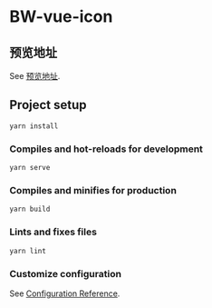 # BW-vue-icon

## 预览地址
 See [预览地址](https://guan-shanghai123.github.io/BW-vue-icon/).

## Project setup
```
yarn install
```

### Compiles and hot-reloads for development
```
yarn serve
```

### Compiles and minifies for production
```
yarn build
```

### Lints and fixes files
```
yarn lint
```

### Customize configuration
See [Configuration Reference](https://cli.vuejs.org/config/).
